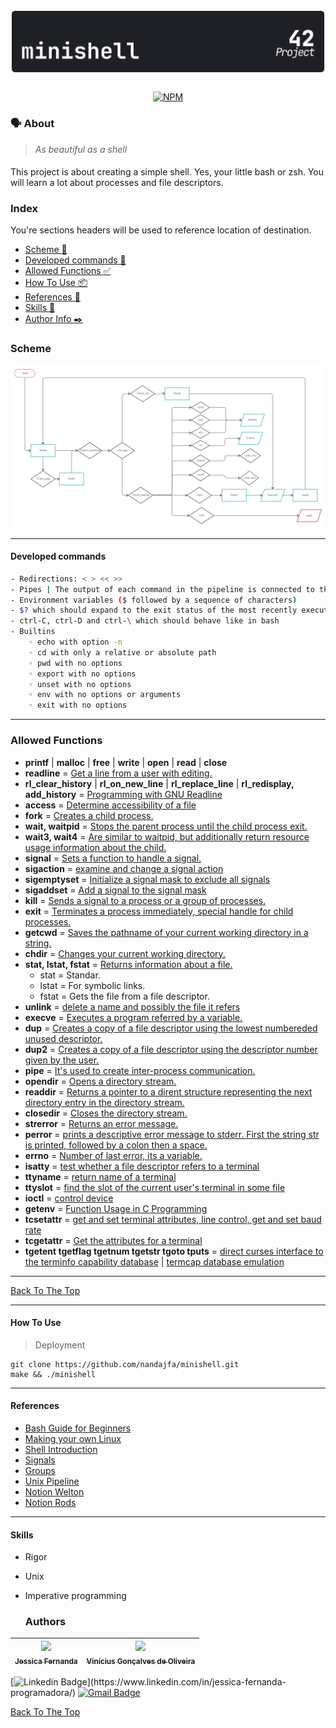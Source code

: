 <h1 align="center">
	<img alt="badge minishell" src="./minishell_dark.svg" />
 </h1>
 
 <div align="center">
 
  [![NPM](https://img.shields.io/npm/l/react)](https://github.com/nandajfa/minishell/blob/main/LICENSE)
 
 </div>
 
 ### 🗣️ About

> _As beautiful as a shell_

#### 

This project is about creating a simple shell. Yes, your little bash or zsh. You will learn a lot about processes and file descriptors.

### Index

You're sections headers will be used to reference location of destination.

- [Scheme :twisted_rightwards_arrows:](#scheme)
- [Developed commands 🚧](#developed-commands)
- [Allowed Functions :white_check_mark:](#allowed-functions)
- [How To Use 📦](#how-to-use)
- [References 📌](#references)
- [Skills 📄](#skills)
- [Author Info  ✒️](#author)

### Scheme
![Scheme](images/minishell.png)

---

#### Developed commands

```bash
- Redirections: < > << >>
- Pipes | The output of each command in the pipeline is connected to the input of the next command via a pipe
- Environment variables ($ followed by a sequence of characters)
- $? which should expand to the exit status of the most recently executed foreground pipeline
- ctrl-C, ctrl-D and ctrl-\ which should behave like in bash
- Builtins
    ◦ echo with option -n
    ◦ cd with only a relative or absolute path
    ◦ pwd with no options
    ◦ export with no options
    ◦ unset with no options
    ◦ env with no options or arguments
    ◦ exit with no options

```

---

### Allowed Functions

- **printf** | **malloc** | **free** | **write** | **open** | **read** | **close**
- **readline** = [Get a line from a user with editing.](https://linux.die.net/man/3/readline)
- **rl_clear_history** | **rl_on_new_line** | **rl_replace_line** | **rl_redisplay, add_history** = [Programming with GNU Readline](https://web.mit.edu/gnu/doc/html/rlman_2.html)
- **access** = [Determine accessibility of a file](https://pubs.opengroup.org/onlinepubs/009695299/functions/access.html)
- **fork** = [Creates a child process.](https://man7.org/linux/man-pages/man2/fork.2.html)
- **wait, waitpid**  = [Stops the parent process until the child process exit.](https://man7.org/linux/man-pages/man2/waitid.2.html)
- **wait3, wait4** = [Are similar to waitpid, but additionally return resource usage information about the child.](https://man7.org/linux/man-pages/man2/wait3.2.html)
- **signal** = [Sets a function to handle a signal.](https://man7.org/linux/man-pages/man2/signal.2.html)
- **sigaction** = [examine and change a signal action](https://man7.org/linux/man-pages/man2/sigaction.2.html)
- **sigemptyset** = [Initialize a signal mask to exclude all signals](https://www.ibm.com/docs/en/zos/2.2.0?topic=functions-sigemptyset-initialize-signal-mask-exclude-all-signals)
- **sigaddset** = [Add a signal to the signal mask](https://www.ibm.com/docs/en/zos/2.2.0?topic=functions-sigaddset-add-signal-signal-mask)
- **kill** = [Sends a signal to a process or a group of processes.](https://man7.org/linux/man-pages/man2/kill.2.html)
- **exit** = [Terminates a process immediately, special handle for child processes.](https://www.tutorialspoint.com/c_standard_library/c_function_exit.htm)
- **getcwd** = [Saves the pathname of your current working directory in a string.](https://man7.org/linux/man-pages/man2/getcwd.2.html)
- **chdir** = [Changes your current working directory.](https://man7.org/linux/man-pages/man2/chdir.2.html)
- **stat, lstat, fstat** = [Returns information about a file.](https://man7.org/linux/man-pages/man2/stat.2.html)
  - stat = Standar.
  - lstat = For symbolic links.
  - fstat = Gets the file from a file descriptor.
- **unlink** = [delete a name and possibly the file it refers](https://man7.org/linux/man-pages/man2/unlink.2.html)
- **execve** = [Executes a program referred by a variable.](https://man7.org/linux/man-pages/man2/execve.2.html)
- **dup** = [Creates a copy of a file descriptor using the lowest numbereded unused descriptor.](https://man7.org/linux/man-pages/man2/dup.2.html)
- **dup2** = [Creates a copy of a file descriptor using the descriptor number given by the user.](https://man7.org/linux/man-pages/man2/dup.2.html)
- **pipe** = [It's used to create inter-process communication.](https://man7.org/linux/man-pages/man2/pipe.2.html)
- **opendir** = [Opens a directory stream.](https://pubs.opengroup.org/onlinepubs/009695399/functions/opendir.html)
- **readdir** = [Returns a pointer to a dirent structure representing the next directory entry in the directory stream.](https://www.man7.org/linux/man-pages/man3/readdir.3.html)
- **closedir** = [Closes the directory stream.](https://linux.die.net/man/3/closedir)
- **strerror** = [Returns an error message.](https://www.tutorialspoint.com/c_standard_library/c_function_strerror.htm)
- **perror** = [prints a descriptive error message to stderr. First the string str is printed, followed by a colon then a space.](https://www.tutorialspoint.com/c_standard_library/c_function_perror.htm)
- **errno** = [Number of last error, its a variable.](https://www.youtube.com/watch?v=IZiUT-ipnj0&ab_channel=JacobSorber)
- **isatty** = [test whether a file descriptor refers to a terminal](https://www.man7.org/linux/man-pages/man3/isatty.3.html)
- **ttyname** = [return name of a terminal](https://man7.org/linux/man-pages/man3/ttyname.3.html)
- **ttyslot** = [find the slot of the current user's terminal in some file](https://man7.org/linux/man-pages/man3/ttyslot.3.html)
- **ioctl** = [control device](https://man7.org/linux/man-pages/man2/ioctl.2.html)
- **getenv** = [Function Usage in C Programming](https://linuxhint.com/getenv-function-usage/)
- **tcsetattr** = [get and set terminal attributes, line control, get and set baud rate](https://linux.die.net/man/3/tcsetattr)
- **tcgetattr** = [Get the attributes for a terminal](https://www.ibm.com/docs/en/zos/2.1.0?topic=functions-tcgetattr-get-attributes-terminal)
- **tgetent tgetflag tgetnum tgetstr tgoto tputs** = [direct curses interface to the terminfo capability database](https://linux.die.net/man/3/tgetent) | [termcap database emulation](https://pubs.opengroup.org/onlinepubs/7908799/xcurses/tgetent.html)

---

[Back To The Top](#index)

---

#### How To Use
> Deployment
```shell
git clone https://github.com/nandajfa/minishell.git
make && ./minishell
```

---
#### References

 * [Bash Guide for Beginners](https://tldp.org/LDP/Bash-Beginners-Guide/html/chap_01.html)
 * [Making your own Linux](https://www.geeksforgeeks.org/making-linux-shell-c/)
 * [Shell Introduction](https://pubs.opengroup.org/onlinepubs/009695399/utilities/xcu_chap02.html)
 * [Signals](https://www.youtube.com/watch?v=NfHqGv0PlIw&list=PL0qfF8MrJ-jxMfirAdxDs9zIiBg2Wug0z&index=44)
 * [Groups](https://www.youtube.com/watch?v=NfHqGv0PlIw)
 * [Unix Pipeline](https://www.youtube.com/watch?v=bKzonnwoR2I)
 * [Notion Welton](https://bumpy-truffle-c97.notion.site/Minishell-94b7e6ad303d4b19b1dfe7d4bbacc9aa)
 * [Notion Rods](https://rodsmade.notion.site/Acelera-Minishell-em-constru-o-f6c3f8463e3e4580b4e61f4886036faf)

---
#### Skills

* Rigor
* Unix
* Imperative programming

  ### Authors
 

 
 | [<img src="https://avatars.githubusercontent.com/u/80687429?v=4" width=115><br><sub>Jessica Fernanda</sub>](https://github.com/nandajfa) |  [<img src="https://avatars.githubusercontent.com/u/6608056?v=4" width=115><br><sub>Vinícius Gonçalves de Oliveira</sub>](https://github.com/vinicius507) |  
| :---: | :---: | 
 
 
 
  [![Linkedin Badge](https://img.shields.io/badge/-Jessica-blue?style=flat-square&logo=Linkedin&logoColor=white&link=https://[https://www.linkedin.com/in/jessica-fernanda-programadora/](https://www.linkedin.com/in/jessica-fernanda-programadora/))](https://www.linkedin.com/in/jessica-fernanda-programadora/)
[![Gmail Badge](https://img.shields.io/badge/-nanda.jfa@gmail.com-c14438?style=flat-square&logo=Gmail&logoColor=white&link=mailto:nanda.jfa@gmail.com)](mailto:nanda.jfa@gmail.com)


[Back To The Top](#index)
